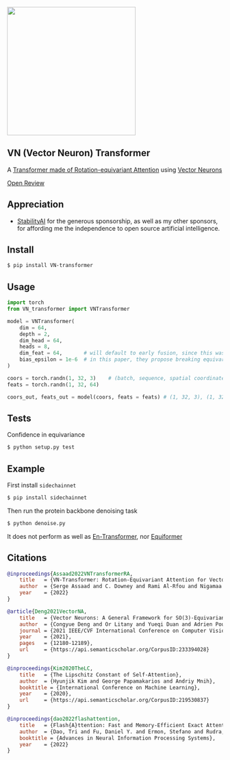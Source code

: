 <img src="./vn-transformer.png" width="300px"></img>

## VN (Vector Neuron) Transformer

A <a href="https://arxiv.org/abs/2206.04176">Transformer made of Rotation-equivariant Attention</a> using <a href="https://arxiv.org/abs/2104.12229">Vector Neurons</a>

<a href="https://openreview.net/forum?id=EiX2L4sDPG">Open Review</a>

## Appreciation

- <a href="https://stability.ai/">StabilityAI</a> for the generous sponsorship, as well as my other sponsors, for affording me the independence to open source artificial intelligence.

## Install

```bash
$ pip install VN-transformer
```

## Usage

```python
import torch
from VN_transformer import VNTransformer

model = VNTransformer(
    dim = 64,
    depth = 2,
    dim_head = 64,
    heads = 8,
    dim_feat = 64,       # will default to early fusion, since this was the best performing
    bias_epsilon = 1e-6  # in this paper, they propose breaking equivariance with a tiny bit of bias noise in the VN linear. they claim this leads to improved stability. setting this to 0 would turn off the epsilon approximate equivariance
)

coors = torch.randn(1, 32, 3)    # (batch, sequence, spatial coordinates)
feats = torch.randn(1, 32, 64)

coors_out, feats_out = model(coors, feats = feats) # (1, 32, 3), (1, 32, 64)
```

## Tests

Confidence in equivariance

```bash
$ python setup.py test
```

## Example

First install `sidechainnet`

```bash
$ pip install sidechainnet
```

Then run the protein backbone denoising task

```bash
$ python denoise.py
```

It does not perform as well as <a href="https://github.com/lucidrains/En-transformer">En-Transformer</a>, nor <a href="https://github.com/lucidrains/equiformer-pytorch">Equiformer</a>

## Citations

```bibtex
@inproceedings{Assaad2022VNTransformerRA,
    title   = {VN-Transformer: Rotation-Equivariant Attention for Vector Neurons},
    author  = {Serge Assaad and C. Downey and Rami Al-Rfou and Nigamaa Nayakanti and Benjamin Sapp},
    year    = {2022}
}
```

```bibtex
@article{Deng2021VectorNA,
    title   = {Vector Neurons: A General Framework for SO(3)-Equivariant Networks},
    author  = {Congyue Deng and Or Litany and Yueqi Duan and Adrien Poulenard and Andrea Tagliasacchi and Leonidas J. Guibas},
    journal = {2021 IEEE/CVF International Conference on Computer Vision (ICCV)},
    year    = {2021},
    pages   = {12180-12189},
    url     = {https://api.semanticscholar.org/CorpusID:233394028}
}
```

```bibtex
@inproceedings{Kim2020TheLC,
    title   = {The Lipschitz Constant of Self-Attention},
    author  = {Hyunjik Kim and George Papamakarios and Andriy Mnih},
    booktitle = {International Conference on Machine Learning},
    year    = {2020},
    url     = {https://api.semanticscholar.org/CorpusID:219530837}
}
```

```bibtex
@inproceedings{dao2022flashattention,
    title   = {Flash{A}ttention: Fast and Memory-Efficient Exact Attention with {IO}-Awareness},
    author  = {Dao, Tri and Fu, Daniel Y. and Ermon, Stefano and Rudra, Atri and R{\'e}, Christopher},
    booktitle = {Advances in Neural Information Processing Systems},
    year    = {2022}
}
```